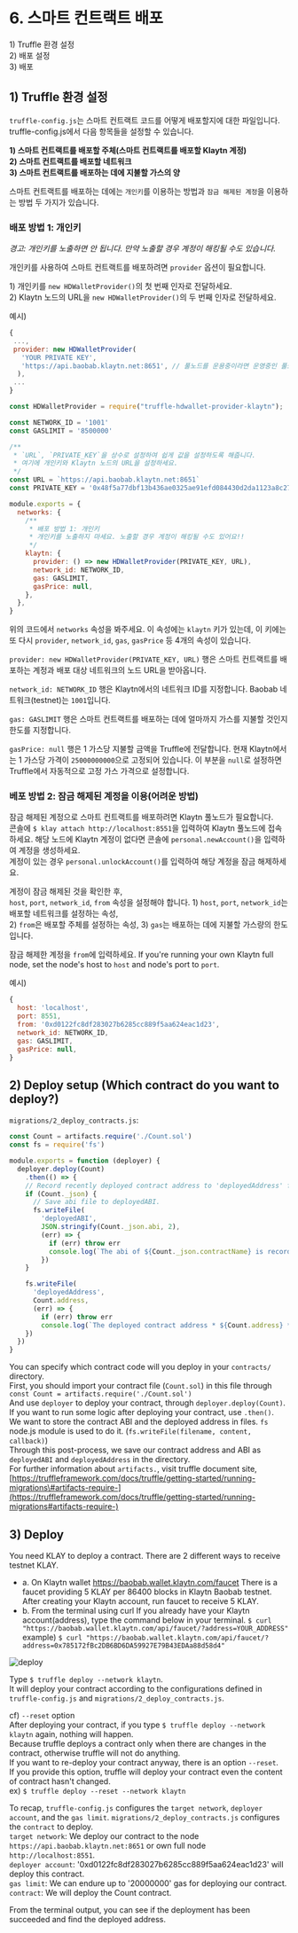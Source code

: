# 6. 스마트 컨트랙트 배포

1\) Truffle 환경 설정  
2\) 배포 설정  
3\) 배포

## 1\) Truffle 환경 설정

`truffle-config.js`는 스마트 컨트랙트 코드를 어떻게 배포할지에 대한 파일입니다. truffle-config.js에서 다음 항목들을 설정할 수 있습니다.

**1\) 스마트 컨트랙트를 배포할 주체\(스마트 컨트랙트를 배포할 Klaytn 계정\)  
2\) 스마트 컨트랙트를 배포할 네트워크  
3\) 스마트 컨트랙트를 배포하는 데에 지불할 가스의 양**

스마트 컨트랙트를 배포하는 데에는 `개인키`를 이용하는 방법과 `잠금 해제된 계정`을 이용하는 방법 두 가지가 있습니다. 

### 배포 방법 1: 개인키

*경고: 개인키를 노출하면 안 됩니다. 만약 노출할 경우 계정이 해킹될 수도 있습니다.*

개인키를 사용하여 스마트 컨트랙트를 배포하려면 `provider` 옵션이 필요합니다.

1\) 개인키를 `new HDWalletProvider()`의 첫 번째 인자로 전달하세요.  
2\) Klaytn 노드의 URL을 `new HDWalletProvider()`의 두 번째 인자로 전달하세요.

예시\)

```javascript
{
 ...,
 provider: new HDWalletProvider(
   'YOUR PRIVATE KEY',
   'https://api.baobab.klaytn.net:8651', // 풀노드를 운용중이라면 운영중인 풀노드의 rpc URL로 설정할 수 있습니다.
  ),
 ...
}
```

```javascript
const HDWalletProvider = require("truffle-hdwallet-provider-klaytn");

const NETWORK_ID = '1001'
const GASLIMIT = '8500000'

/**
 * `URL`, `PRIVATE_KEY`을 상수로 설정하여 쉽게 값을 설정하도록 해줍니다.
 * 여기에 개인키와 Klaytn 노드의 URL을 설정하세요.
 */
const URL = `https://api.baobab.klaytn.net:8651`
const PRIVATE_KEY = '0x48f5a77dbf13b436ae0325ae91efd084430d2da1123a8c273d7df5009248f90c'

module.exports = {
  networks: {
    /**
     * 배포 방법 1: 개인키
     * 개인키를 노출하지 마세요. 노출할 경우 계정이 해킹될 수도 있어요!!
     */
    klaytn: {
      provider: () => new HDWalletProvider(PRIVATE_KEY, URL),
      network_id: NETWORK_ID,
      gas: GASLIMIT,
      gasPrice: null,
    },
  },
}
```

위의 코드에서 `networks` 속성을 봐주세요. 이 속성에는 `klaytn` 키가 있는데, 이 키에는 또 다시 `provider`, `network_id`, `gas`, `gasPrice` 등 4개의 속성이 있습니다.

`provider: new HDWalletProvider(PRIVATE_KEY, URL)` 행은 스마트 컨트랙트를 배포하는 계정과 배포 대상 네트워크의 노드 URL을 받아옵니다.

`network_id: NETWORK_ID` 행은 Klaytn에서의 네트워크 ID를 지정합니다. Baobab 네트워크\(testnet\)는 `1001`입니다.

`gas: GASLIMIT` 행은 스마트 컨트랙트를 배포하는 데에 얼마까지 가스를 지불할 것인지 한도를 지정합니다.

`gasPrice: null` 행은 1 가스당 지불할 금액을 Truffle에 전달합니다. 현재 Klaytn에서는 1 가스당 가격이 `25000000000`으로 고정되어 있습니다. 이 부분을 `null`로 설정하면 Truffle에서 자동적으로 고정 가스 가격으로 설정합니다.

### 베포 방법 2: 잠금 해제된 계정을 이용\(어려운 방법\)

잠금 해제된 계정으로 스마트 컨트랙트를 배포하려면 Klaytn 풀노드가 필요합니다.  
콘솔에 `$ klay attach http://localhost:8551`을 입력하여 Klaytn 풀노드에 접속하세요. 해당 노드에 Klaytn 계정이 없다면 콘솔에 `personal.newAccount()`을 입력하여 계정을 생성하세요.  
계정이 있는 경우 `personal.unlockAccount()`를 입력하여 해당 계정을 잠금 해제하세요.

계정이 잠금 해제된 것을 확인한 후,  
`host`, `port`, `network_id`, `from` 속성을 설정해야 합니다. 1\) `host`, `port`, `network_id`는 배포할 네트워크를 설정하는 속성,  
2\) `from`은 배포할 주체를 설정하는 속성, 3\) `gas`는 배포하는 데에 지불할 가스량의 한도입니다.

잠금 해제한 계정을 `from`에 입력하세요. If you're running your own Klaytn full node, set the node's host to `host` and node's port to `port`.

예시\)

```javascript
{
  host: 'localhost',
  port: 8551,
  from: '0xd0122fc8df283027b6285cc889f5aa624eac1d23',
  network_id: NETWORK_ID,
  gas: GASLIMIT,
  gasPrice: null,
}
```

## 2\) Deploy setup \(Which contract do you want to deploy?\)

`migrations/2_deploy_contracts.js`:

```javascript
const Count = artifacts.require('./Count.sol')
const fs = require('fs')

module.exports = function (deployer) {
  deployer.deploy(Count)
    .then(() => {
    // Record recently deployed contract address to 'deployedAddress' file.
    if (Count._json) {
      // Save abi file to deployedABI.
      fs.writeFile(
        'deployedABI',
        JSON.stringify(Count._json.abi, 2),
        (err) => {
          if (err) throw err
          console.log(`The abi of ${Count._json.contractName} is recorded on deployedABI file`)
        })
    }

    fs.writeFile(
      'deployedAddress',
      Count.address,
      (err) => {
        if (err) throw err
        console.log(`The deployed contract address * ${Count.address} * is recorded on deployedAddress file`)
    })
  })
}
```

You can specify which contract code will you deploy in your `contracts/` directory.  
First, you should import your contract file \(`Count.sol`\) in this file through `const Count = artifacts.require('./Count.sol')`  
And use `deployer` to deploy your contract, through `deployer.deploy(Count)`.  
If you want to run some logic after deploying your contract, use `.then()`.  
We want to store the contract ABI and the deployed address in files. `fs` node.js module is used to do it. \(`fs.writeFile(filename, content, callback)`\)  
Through this post-process, we save our contract address and ABI as `deployedABI` and `deployedAddress` in the directory.  
For further information about `artifacts.`, visit truffle document site, [https://truffleframework.com/docs/truffle/getting-started/running-migrations\#artifacts-require-](https://truffleframework.com/docs/truffle/getting-started/running-migrations#artifacts-require-)

## 3\) Deploy

You need KLAY to deploy a contract. There are 2 different ways to receive testnet KLAY.

* a. On Klaytn wallet <https://baobab.wallet.klaytn.com/faucet> There is a faucet providing 5 KLAY per 86400 blocks in Klaytn Baobab testnet. After creating your Klaytn account, run faucet to receive 5 KLAY.
* b. From the terminal using curl If you already have your Klaytn account\(address\), type the command below in your terminal. `$ curl "https://baobab.wallet.klaytn.com/api/faucet/?address=YOUR_ADDRESS"` example\) `$ curl "https://baobab.wallet.klaytn.com/api/faucet/?address=0x785172fBc2DB6BD6DA59927E79B43EDAa88d58d4"`

![deploy](images/tutorial-3deploy.gif)

Type `$ truffle deploy --network klaytn`.  
It will deploy your contract according to the configurations defined in `truffle-config.js` and `migrations/2_deploy_contracts.js`.

cf\) `--reset` option  
After deploying your contract, if you type `$ truffle deploy --network klaytn` again, nothing will happen.  
Because truffle deploys a contract only when there are changes in the contract, otherwise truffle will not do anything.  
If you want to re-deploy your contract anyway, there is an option `--reset`.  
If you provide this option, truffle will deploy your contract even the content of contract hasn't changed.  
ex\) `$ truffle deploy --reset --network klaytn`

To recap, `truffle-config.js` configures the `target network`, `deployer account`, and the `gas limit`. `migrations/2_deploy_contracts.js` configures the `contract` to deploy.  
`target network`: We deploy our contract to the node `https://api.baobab.klaytn.net:8651` or own full node `http://localhost:8551`.  
`deployer account`: '0xd0122fc8df283027b6285cc889f5aa624eac1d23' will deploy this contract.  
`gas limit`: We can endure up to '20000000' gas for deploying our contract.  
`contract`: We will deploy the Count contract.

From the terminal output, you can see if the deployment has been succeeded and find the deployed address.
